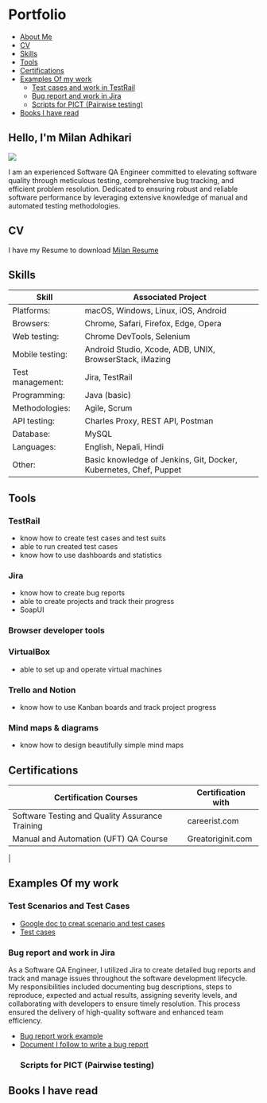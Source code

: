# Portfolio
* [About Me](https://github.com/laxmilan143/laxmilan143/blob/main/README.md#hello-im-milan-adhikari)
* [CV](https://github.com/laxmilan143/laxmilan143/blob/main/README.md#cv)
* [Skills](https://github.com/laxmilan143/laxmilan143/blob/main/README.md#skills)
* [Tools](https://github.com/laxmilan143/laxmilan143/blob/main/README.md#tools)
* [Certifications](https://github.com/laxmilan143/laxmilan143/blob/main/README.md#certifications)
* [Examples Of my work](https://github.com/laxmilan143/laxmilan143/blob/main/README.md#examples-of-my-work)
   *   [Test cases and work in TestRail](https://github.com/laxmilan143/laxmilan143/edit/main/README.md#test-cases-and-work-in-testrail)
   *   [Bug report and work in Jira](https://github.com/laxmilan143/laxmilan143/edit/main/README.md#bug-report-and-work-in-jira)
   *   [Scripts for PICT (Pairwise testing)](https://github.com/laxmilan143/laxmilan143/edit/main/README.md#scripts-for-pict-pairwise-testing)
* [Books I have read](https://github.com/laxmilan143/laxmilan143/edit/main/README.md#books-i-have-read)





## Hello, I'm Milan Adhikari
<a href="https://linkedin.com/in/milanad"><img src="https://img.shields.io/badge/-LinkedIn-0072b1?&style=for-the-badge&logo=linkedin&logoColor=white" /></a>

I am an experienced Software QA Engineer committed to elevating software quality through meticulous testing, comprehensive bug tracking, and efficient problem resolution. Dedicated to ensuring robust and reliable software performance by leveraging extensive knowledge of manual and automated testing methodologies.

## CV
I have my Resume to download [Milan Resume](https://docs.google.com/document/d/1UK_H7If0iaUwAHD2DP2HYFtl4aNhrusm/edit?usp=sharing&ouid=110714264034552910603&rtpof=true&sd=true)


## Skills

| Skill                                         | Associated Project |
|-----------------------------------------------|---------------------------|
|Platforms:                                     |macOS, Windows, Linux, iOS, Android
|Browsers:                                      |Chrome, Safari, Firefox, Edge, Opera
|Web testing:                                   |Chrome DevTools, Selenium   
|Mobile testing:	                              |Android Studio, Xcode, ADB, UNIX, BrowserStack, iMazing
|Test management:                               |Jira, TestRail
|Programming:                                   |Java (basic)
|Methodologies:                                 |Agile, Scrum
|API testing:	                                  |Charles Proxy, REST API, Postman
|Database:                                      |MySQL
|Languages:                                     |English, Nepali, Hindi
|Other:	                                        |Basic knowledge of Jenkins, Git, Docker, Kubernetes, Chef, Puppet
## Tools
### TestRail

* know how to create test cases and test suits
* able to run created test cases
* know how to use dashboards and statistics
### Jira

* know how to create bug reports
* able to create projects and track their progress
* SoapUI

### Browser developer tools

### VirtualBox

* able to set up and operate virtual machines
### Trello and Notion

* know how to use Kanban boards and track project progress
### Mind maps & diagrams

* know how to design beautifully simple mind maps
## Certifications
| Certification Courses                          | Certification with |
|------------------------------------------------|--------------------------------|
|Software Testing and Quality Assurance Training |careerist.com
|Manual and Automation (UFT) QA Course           |Greatoriginit.com
|
## Examples Of my work
  ### Test Scenarios and Test Cases
  - [Google doc to creat scenario and test cases](https://docs.google.com/spreadsheets/d/1PNaOdxsuUc-jhpQBJURO3tsrp3IRZv58/edit?usp=sharing&ouid=110714264034552910603&rtpof=true&sd=true)
  - [Test cases](https://docs.google.com/spreadsheets/d/1dbFiFPUWvMa02wOmQHzVndHAlX6luAw18HrXOUL62Ks/edit?usp=sharing)
  ### Bug report and work in Jira
As a Software QA Engineer, I utilized Jira to create detailed bug reports and track and manage issues throughout the software development lifecycle. My responsibilities included documenting bug descriptions, steps to reproduce, expected and actual results, assigning severity levels, and collaborating with developers to ensure timely resolution. This process ensured the delivery of high-quality software and enhanced team efficiency.
- [Bug report work example](https://docs.google.com/spreadsheets/d/15h974q6W-WX1D9AgTo_ViQe4ylI63nJ6CG2I-xFiqLw/edit?usp=sharing)
- [Document I follow to write a bug report](https://drive.google.com/file/d/1UMW_nC7MU3XZ4PzNyp4SFGROdbDEuika/view?usp=sharing)
  ### Scripts for PICT (Pairwise testing)
## Books I have read
